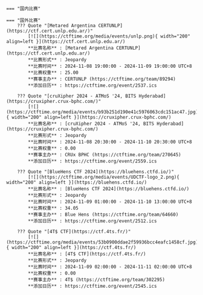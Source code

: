     === "国内比赛"
    
    === "国外比赛"
        ??? Quote "[Metared Argentina CERTUNLP](https://ctf.cert.unlp.edu.ar/)"  
            [![](https://ctftime.org/media/events/unlp.png){ width="200" align=left }](https://ctf.cert.unlp.edu.ar/)  
            **比赛名称** : [Metared Argentina CERTUNLP](https://ctf.cert.unlp.edu.ar/)  
            **比赛形式** : Jeopardy  
            **比赛时间** : 2024-11-08 19:00:00 - 2024-11-09 19:00:00 UTC+8  
            **比赛权重** : 25.00  
            **赛事主办** : CERTUNLP (https://ctftime.org/team/89294)  
            **添加日历** : https://ctftime.org/event/2537.ics  
            
        ??? Quote "[cruXipher 2024 - ATMoS '24, BITS Hyderabad](https://cruxipher.crux-bphc.com/)"  
            [![](https://ctftime.org/media/events/b93b251d190e41c5976063cdc151ac47.jpg){ width="200" align=left }](https://cruxipher.crux-bphc.com/)  
            **比赛名称** : [cruXipher 2024 - ATMoS '24, BITS Hyderabad](https://cruxipher.crux-bphc.com/)  
            **比赛形式** : Jeopardy  
            **比赛时间** : 2024-11-08 20:30:00 - 2024-11-10 20:30:00 UTC+8  
            **比赛权重** : 0.00  
            **赛事主办** : CRUx BPHC (https://ctftime.org/team/270645)  
            **添加日历** : https://ctftime.org/event/2559.ics  
            
        ??? Quote "[BlueHens CTF 2024](https://bluehens.ctfd.io/)"  
            [![](https://ctftime.org/media/events/UDCTF-logo_2.png){ width="200" align=left }](https://bluehens.ctfd.io/)  
            **比赛名称** : [BlueHens CTF 2024](https://bluehens.ctfd.io/)  
            **比赛形式** : Jeopardy  
            **比赛时间** : 2024-11-09 01:00:00 - 2024-11-10 13:00:00 UTC+8  
            **比赛权重** : 34.05  
            **赛事主办** : Blue Hens (https://ctftime.org/team/64660)  
            **添加日历** : https://ctftime.org/event/2512.ics  
            
        ??? Quote "[4T$ CTF](https://ctf.4ts.fr/)"  
            [![](https://ctftime.org/media/events/53b0900ddae2f59936bcc4eafc1458cf.jpg){ width="200" align=left }](https://ctf.4ts.fr/)  
            **比赛名称** : [4T$ CTF](https://ctf.4ts.fr/)  
            **比赛形式** : Jeopardy  
            **比赛时间** : 2024-11-09 02:00:00 - 2024-11-11 02:00:00 UTC+8  
            **比赛权重** : 0.00  
            **赛事主办** : 4T$ (https://ctftime.org/team/302295)  
            **添加日历** : https://ctftime.org/event/2545.ics  
            